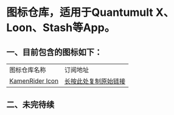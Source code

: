 # 图标仓库，适用于Quantumult X、Loon、Stash等App。
## 一、目前包含的图标如下：
|     |     |
| --- | --- |
| 图标仓库名称 | 订阅地址 |
| [KamenRider Icon](https://github.com/iamhuangli/Icon/tree/main/KamenRider "https://github.com/iamhuangli/Icon/tree/main/KamenRider") | [长按此处复制原始链接](https://raw.githubusercontent.com/iamhuangli/Icon/main/Subscription/KamenRiderIcon.json "https://raw.githubusercontent.com/iamhuangli/Icon/main/Subscription/KamenRiderIcon.json") |
## 二、未完待续
